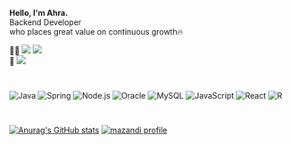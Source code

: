 **Hello, I'm Ahra.**
<br />
Backend Developer <br/>
who places great value on continuous growth🔥
<br /> 

✍🏻 <a href="https://velog.io/@ooz34/posts"><img src="https://img.shields.io/badge/-Blog-20C997?style=flat-square&logo=Velog&logoColor=white&"/></a> 
    <a href="https://codesnapmag.hashnode.dev/"><img src="https://img.shields.io/badge/-CodeSnap-2962FF?style=flat-square&logo=hashnode&logoColor=white&"/></a> <br/>
💼 <a href="https://www.notion.so/ooz34/a7c7e4da7eed4208844d2ac489461ad3?pvs=4/"><img src="https://img.shields.io/badge/-Portfolio-000000?style=flat-square&logo=Notion&logoColor=white"/></a> <br/>

<br/>

![Java](https://img.shields.io/badge/-Java\-white?style=flat-square&logo=java&logoColor=ffffff&color=007396)
![Spring](https://img.shields.io/badge/-Spring-white?style=flat-square&logo=spring&logoColor=ffffff&color=6DB33F)
![Node.js](https://img.shields.io/badge/-Node.js-white?style=flat-square&logo=node.js&logoColor=ffffff&color=339933)
![Oracle](https://img.shields.io/badge/-Oracle-white?style=flat-square&logo=oracle&logoColor=ffffff&color=F80000)
![MySQL](https://img.shields.io/badge/-MySQL-white?style=flat-square&logo=mysql&logoColor=ffffff&color=4479A1)
![JavaScript](https://img.shields.io/badge/-JavaScript-white?style=flat-square&logo=javascript&logoColor=ffffff&color=f0db4f)
![React](https://img.shields.io/badge/-React-white?style=flat-square&logo=react&logoColor=ffffff&color=61DBFB)
![R](https://img.shields.io/badge/-R-white?style=flat-square&logo=r&logoColor=ffffff&color=276DC3)

<br/>

[![Anurag's GitHub stats](https://github-readme-stats.vercel.app/api?username=ooz34&hide=stars,issues&show=reviews&theme=vue)](https://github.com/anuraghazra/github-readme-stats)
[![mazandi profile](http://mazandi.herokuapp.com/api?handle=o_oz&theme=cold)](https://solved.ac/o_oz)

<!-- [![Solved.ac프로필](http://mazassumnida.wtf/api/v2/generate_badge?boj=o_oz)](https://solved.ac/o_oz) -->
<!-- ![Top Langs](https://github-readme-stats.vercel.app/api/top-langs/?username=ooz34&layout=compact) -->

<br/>

<!--[![Hits](https://hits.seeyoufarm.com/api/count/incr/badge.svg?url=https%3A%2F%2Fgithub.com%2Fooz34&count_bg=%23555555&title_bg=%23555555&icon=github.svg&icon_color=%23E7E7E7&title=hits&edge_flat=true)](https://hits.seeyoufarm.com)-->
